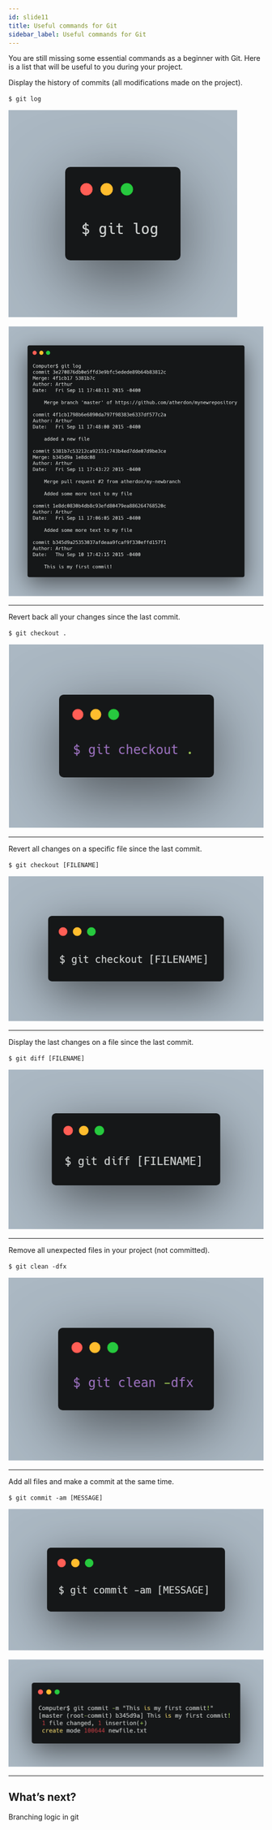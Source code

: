 ```yaml
---
id: slide11
title: Useful commands for Git
sidebar_label: Useful commands for Git
---
```




You are still missing some essential commands as a beginner with Git. Here is a list that will be useful to you during your project.

Display the history of commits (all modifications made on the project).

`$ git log`

![xxx](https://github.com/ChickenKyiv/awesome-git-article/blob/master/img/carbon/d-git-log.png)

![xxx](https://github.com/ChickenKyiv/awesome-git-article/blob/master/img/carbon/b-11-git-log.png)


---

Revert back all your changes since the last commit.

`$ git checkout .`

![xxx](https://github.com/ChickenKyiv/awesome-git-article/blob/master/img/carbon/d-git-checkout-dot.png)

---

Revert all changes on a specific file since the last commit.

`$ git checkout [FILENAME]`

![xxx](https://github.com/ChickenKyiv/awesome-git-article/blob/master/img/carbon/d-git-checkout-filename.png)

---

Display the last changes on a file since the last commit.

`$ git diff [FILENAME]`

![xxx](https://github.com/ChickenKyiv/awesome-git-article/blob/master/img/carbon/d-git-diff.png)

---

Remove all unexpected files in your project (not committed).

`$ git clean -dfx`

![xxx](https://github.com/ChickenKyiv/awesome-git-article/blob/master/img/carbon/d-git-clean.png)

---

Add all files and make a commit at the same time.

`$ git commit -am [MESSAGE]`

![xxx](https://github.com/ChickenKyiv/awesome-git-article/blob/master/img/carbon/d-git-commit.png)

![xxx](https://github.com/ChickenKyiv/awesome-git-article/blob/master/img/carbon/b-06-git-commit.png)


---

## What’s next?

Branching logic in git
